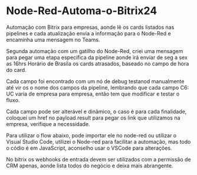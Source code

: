 # Node-Red-Automa-o-Bitrix24
Automação com Bitrix para empresas, aonde lê os cards listados nas pipelines e cada atualização envia a informação para o Node-Red e encaminha uma mensagem no Teams. 

Segunda automação com um gatilho do Node-Red, criei uma mensagem para pegar uma etapa especifica da pipeline aonde irá enviar de seg a sex as 16hrs Horário de Brasíla os cards atrasados, baseado no campo de hora do card.

Cada campo foi encontrado com um nó de debug testanod manualmente até vir os o nome dos campos da pipeline, lembrando que cada campo C6: UC varia de empresa para empresa, então tem que modificar e testar o fluxo.

Cada campo pode ser alterável e dinâmico, o caso é para cada finalidade, coloquei um href no payload.result para pegar os link que utilizamos na empresa, verifique a necessidade.

Para utilizar o flow abaixo, pode importar ele no node-red ou utilizar o Visual Studio Code, utilizei o Node-red para facilitar a automação, mas todo o códio é em JavaScript, aconselho usar o VSCode para alterações.

No bitrix os webhooks de entrada devem ser utilizados com a permissão de CRM apenas, aonde lista todos do negócio e deixa mais abrangente.

